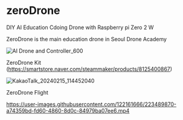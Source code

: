 # zeroDrone
DIY AI Education Cdoing Drone with Raspberry pi Zero 2 W

ZeroDrone is the main education drone in Seoul Drone Academy


![AI Drone and Controller_600](https://github.com/irbrain/zeroDrone/assets/122161666/7c913909-4acb-4de4-9f11-58aba4027f47)



ZeroDrone Kit  (https://smartstore.naver.com/steammaker/products/8125400867)


![KakaoTalk_20240215_114452040](https://github.com/irbrain/zeroDrone/assets/122161666/57d009a2-1284-4a93-97a4-29222f05f45b)



ZeroDrone Flight 




https://user-images.githubusercontent.com/122161666/223489870-a74359bd-fd60-4860-8d0c-84979ba07ee6.mp4



